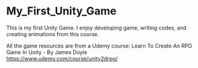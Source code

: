 # My_First_Unity_Game

This is my first Unity Game. I enjoy developing game, writing codes, and creating animations from this course.

All the game resources are from a Udemy course:
                    Learn To Create An RPG Game In Unity - By James Doyle
                    https://www.udemy.com/course/unity2drpg/

                    
